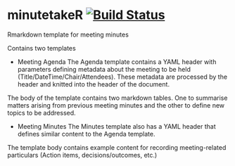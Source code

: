 # minutetakeR [![Build Status](https://travis-ci.org/mogranjm/minutetakeR.svg?branch=master)](https://travis-ci.org/mogranjm/minutetakeR)
Rmarkdown template for meeting minutes

Contains two templates
- Meeting Agenda
The Agenda template contains a YAML header with parameters defining metadata about the meeting to be held (Title/DateTime/Chair/Attendees). These metadata are processed by the header and knitted into the header of the document.

The body of the template contains two markdown tables. One to summarise matters arising from previous meeting minutes and the other to define new topics to be addressed.

- Meeting Minutes
The Minutes template also has a YAML header that defines similar content to the Agenda template.

The template body contains example content for recording meeting-related particulars (Action items, decisions/outcomes, etc.)
